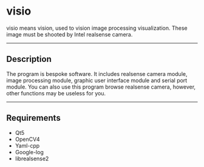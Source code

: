 # visio

visio means vision, used to vision image processing visualization. These image must be shooted by Intel realsense camera.

---

## Description

The program is bespoke software. It includes realsense camera module, image processing module, graphic user interface module and serial port module. You can also use this program browse realsense camera, however, other functions may be useless for you.

---

## Requirements

- Qt5
- OpenCV4
- Yaml-cpp
- Google-log
- librealsense2